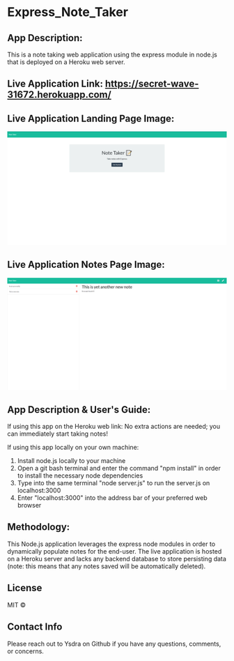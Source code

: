 # Express_Note_Taker  

## App Description:
This is a note taking web application using the express module in node.js that is deployed on a Heroku web server. 

## Live Application Link: https://secret-wave-31672.herokuapp.com/ 

## Live Application Landing Page Image: 
![Express Note Taker](https://github.com/Ysdra/Express_Note_Taker/blob/main/Note%20Taker%20Landing%20Page.PNG)

## Live Application Notes Page Image: 
![Express Note Taker Notes Page](https://github.com/Ysdra/Express_Note_Taker/blob/main/Note%20Taker%20Notes%20Page.PNG)

## App Description & User's Guide:
If using this app on the Heroku web link: No extra actions are needed; you can immediately start taking notes!

If using this app locally on your own machine:
1. Install node.js locally to your machine
2. Open a git bash terminal and enter the command "npm install" in order to install the necessary node dependencies 
3. Type into the same terminal "node server.js" to run the server.js on localhost:3000
4. Enter "localhost:3000" into the address bar of your preferred web browser

## Methodology:
This Node.js application leverages the express node modules in order to dynamically populate notes for the end-user. The live application is hosted on a Heroku server and lacks any backend database to store persisting data (note: this means that any notes saved will be automatically deleted). 

## License 
MIT © 

## Contact Info
Please reach out to Ysdra on Github if you have any questions, comments, or concerns. 
